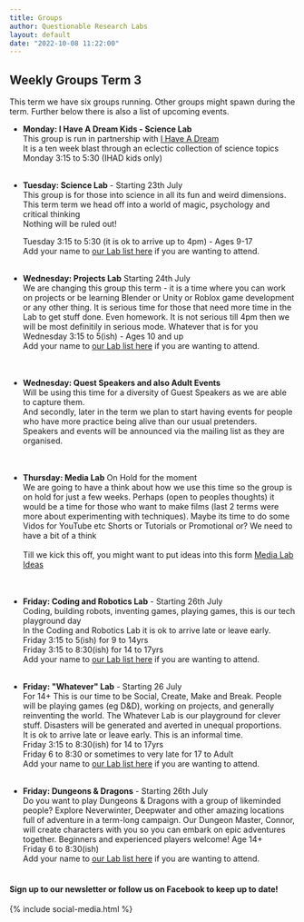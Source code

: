 ```yaml
---
title: Groups
author: Questionable Research Labs
layout: default
date: "2022-10-08 11:22:00"
---
```


## Weekly Groups Term 3

This term we have six groups running. Other groups might spawn during the term. 
Further below there is also a list of upcoming events.

- **Monday: I Have A Dream Kids - Science Lab**<br> 
  This group is run in partnership with [I Have A Dream](https://ihaveadream.org.nz/)<br>
  It is a ten week blast through an eclectic collection of science topics<br>
  Monday 3:15 to 5:30 (IHAD kids only)<br><br>


 - **Tuesday: Science Lab** - Starting 23th July<br> 
   This group is for those into science in all its fun and weird dimensions.<br>
   This term term we head off into a world of magic, psychology and critical thinking<br>
   Nothing will be ruled out!<br>

   Tuesday 3:15 to 5:30 (it is ok to arrive up to 4pm) - Ages 9-17<br>
   Add your name to [our Lab list here](https://forms.gle/HDzwY3ZyKe9djX6R7) if you are wanting to attend.<br><br>
   

 - **Wednesday: Projects Lab** Starting 24th July<br>
 We are changing this group this term - it is a time where you can work on projects or be learning Blender or Unity or Roblox game development or any other thing. It is serious time for those that need more time in the Lab to get stuff done. Even homework. It is not serious till 4pm then we will be most definitily in serious mode. Whatever that is for you<br>
 Wednesday 3:15 to 5(ish) - Ages 10 and up<br>
 Add your name to [our Lab list here](https://forms.gle/WvtkeAHWAPQKeM916) if you are wanting to attend.<br>
 <br><br>

 - **Wednesday: Quest Speakers and also Adult Events**<br>
   Will be using this time for a diversity of Guest Speakers as we are able to capture them.<br>
   And secondly, later in the term we plan to start having events for people who have more practice being alive than our usual pretenders.<br>
   Speakers and events will be announced via the mailing list as they are organised.<br>
  <br><br>


 - **Thursday:  Media Lab**  On Hold for the moment<br>
   We are going to have a think about how we use this time so the group is on hold for just a few weeks. Perhaps (open to peoples thoughts) it would be a time for those who want to make films (last 2 terms were more about experimenting with techniques). Maybe its time to do some Vidos for YouTube etc  Shorts or Tutorials or Promotional or? We need to have a bit of a think<br>
   <br>
   Till we kick this off, you might want to put ideas into this form [Media Lab Ideas](https://forms.gle/mRLrZjagBw7ZmiUJ8)<br>
   <br><br> 


 - **Friday: Coding and Robotics Lab** - Starting 26th July<br>
  Coding, building robots, inventing games, playing games, this is our tech playground day<br>
  In the Coding and Robotics Lab it is ok to arrive late or leave early.<br>
    Friday 3:15 to 5(ish) for 9 to 14yrs<br> 
    Friday 3:15 to 8:30(ish) for 14 to 17yrs<br>
  Add your name to [our Lab list here](https://forms.gle/E34ckR427ebuW7m39) if you are wanting to attend. <br><br>
    

 - **Friday: "Whatever" Lab**  - Starting 26 July<br>
  For 14+ This is our time to be Social, Create, Make and Break. People will be playing games (eg D&D), working on projects, and generally reinventing the world. The Whatever Lab is our playground for clever stuff. Disasters will be generated and averted in unequal proportions. <br>
  It is ok to arrive late or leave early. This is an informal time.<br>
    Friday 3:15 to 8:30(ish) for 14 to 17yrs<br>
    Friday 6 to 8:30 or sometimes to very late for 17 to Adult<br>
  Add your name to [our Lab list here](https://forms.gle/L5EWFEXv9PktUBnR8) if you are wanting to attend.<br><br>
    

 - **Friday: Dungeons & Dragons** - Starting 26th July<br>
  Do you want to play Dungeons & Dragons with a group of likeminded people? Explore Neverwinter, Deepwater and other amazing locations full of adventure in a term-long campaign. Our Dungeon Master, Connor, will create characters with you so you can embark on epic adventures together. Beginners and experienced players welcome! Age 14+ <br>
    Friday 6 to 8:30(ish)<br>
  Add your name to [our Lab list here](https://forms.gle/ixxyfJDwxhuUunn76) if you are wanting to attend.<br><br>


#### Sign up to our newsletter or follow us on Facebook to keep up to date!


{% include social-media.html %}